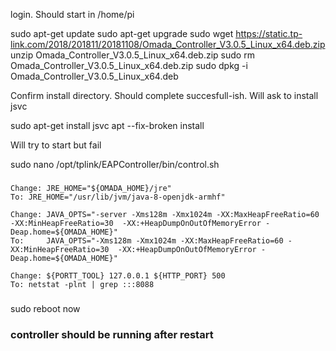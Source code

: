 login. Should start in /home/pi

sudo apt-get update 
sudo apt-get upgrade 
sudo wget https://static.tp-link.com/2018/201811/20181108/Omada_Controller_V3.0.5_Linux_x64.deb.zip 
unzip Omada_Controller_V3.0.5_Linux_x64.deb.zip 
sudo rm Omada_Controller_V3.0.5_Linux_x64.deb.zip 
sudo dpkg -i Omada_Controller_V3.0.5_Linux_x64.deb 

Confirm install directory. Should complete succesfull-ish. Will ask to install jsvc

sudo apt-get install jsvc
apt --fix-broken install

Will try to start but fail

sudo nano /opt/tplink/EAPController/bin/control.sh
###
  	Change: JRE_HOME="${OMADA_HOME}/jre"
	To:	JRE_HOME="/usr/lib/jvm/java-8-openjdk-armhf"
	
	Change: JAVA_OPTS="-server -Xms128m -Xmx1024m -XX:MaxHeapFreeRatio=60 -XX:MinHeapFreeRatio=30  -XX:+HeapDumpOnOutOfMemoryError -Deap.home=${OMADA_HOME}"
	To:     JAVA_OPTS="-Xms128m -Xmx1024m -XX:MaxHeapFreeRatio=60 -XX:MinHeapFreeRatio=30  -XX:+HeapDumpOnOutOfMemoryError -Deap.home=${OMADA_HOME}"
	
	Change: ${PORTT_TOOL} 127.0.0.1 ${HTTP_PORT} 500
	To:	netstat -plnt | grep :::8088
###
sudo reboot now
### controller should be running after restart ###
